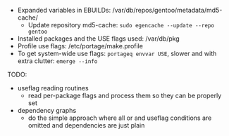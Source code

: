 - Expanded variables in EBUILDs: /var/db/repos/gentoo/metadata/md5-cache/
    - Update repository md5-cache: ```sudo egencache --update --repo gentoo```
- Installed packages and the USE flags used: /var/db/pkg
- Profile use flags: /etc/portage/make.profile
- To get system-wide use flags: ```portageq envvar USE```, slower and with extra clutter: ```emerge --info```

TODO:
- useflag reading routines
    - read per-package flags and process them so they can be properly set
- dependency graphs
    - do the simple approach where all or and useflag conditions are omitted and dependencies are just plain
